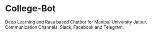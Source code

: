 # College-Bot
Deep Learning and Rasa based Chatbot for Manipal University Jaipur.
Communication Channels: Slack, Facebook and Telegram.
